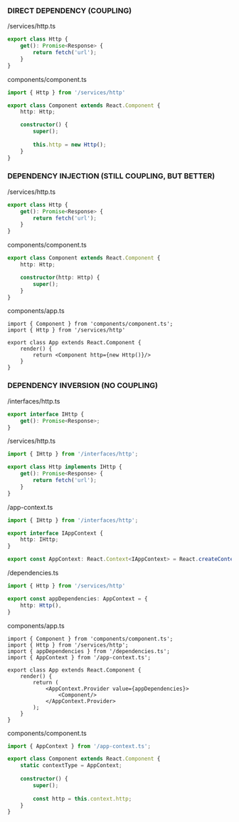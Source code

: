 ### DIRECT DEPENDENCY (COUPLING)

/services/http.ts

```ts
export class Http {
    get(): Promise<Response> {
        return fetch('url');
    }
}
```

components/component.ts

```ts
import { Http } from '/services/http'

export class Component extends React.Component {
    http: Http;

    constructor() {
        super();
        
        this.http = new Http();
    }
}
```

### DEPENDENCY INJECTION (STILL COUPLING, BUT BETTER)

/services/http.ts

```ts
export class Http {
    get(): Promise<Response> {
        return fetch('url');
    }
}
```

components/component.ts

```ts
export class Component extends React.Component {
    http: Http;

    constructor(http: Http) {
        super();
    }
}
```

components/app.ts

```tsx
import { Component } from 'components/component.ts';
import { Http } from '/services/http'

export class App extends React.Component {
    render() {
        return <Component http={new Http()}/>
    }
}
```

### DEPENDENCY INVERSION (NO COUPLING)

/interfaces/http.ts

```ts
export interface IHttp {
    get(): Promise<Response>;
}
```

/services/http.ts

```ts
import { IHttp } from '/interfaces/http';

export class Http implements IHttp {
    get(): Promise<Response> {
        return fetch('url');
    }
}
```

/app-context.ts
```ts
import { IHttp } from '/interfaces/http';

export interface IAppContext {
    http: IHttp;
}

export const AppContext: React.Context<IAppContext> = React.createContext(null);
```

/dependencies.ts
```ts
import { Http } from '/services/http'

export const appDependencies: AppContext = {
    http: Http(),
}
```

components/app.ts

```tsx
import { Component } from 'components/component.ts';
import { Http } from '/services/http';
import { appDependencies } from '/dependencies.ts';
import { AppContext } from '/app-context.ts';

export class App extends React.Component {
    render() {
        return (
            <AppContext.Provider value={appDependencies}>
                <Component/>
            </AppContext.Provider>
        );
    }
}
```

components/component.ts

```ts
import { AppContext } from '/app-context.ts';

export class Component extends React.Component {
    static contextType = AppContext;
    
    constructor() {
        super();
        
        const http = this.context.http;
    }
}
```

